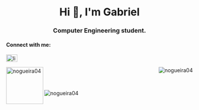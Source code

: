 <h1 align="center">Hi 👋, I'm Gabriel</h1>
<h3 align="center">Computer Engineering student.</h3>

<h4 align="left">Connect with me:</h4>
<p align="left">
<a href="https://linkedin.com/in/linkedin.com/in/nogueirag" target="blank"><img align="center" src="https://raw.githubusercontent.com/rahuldkjain/github-profile-readme-generator/master/src/images/icons/Social/linked-in-alt.svg" alt="linkedin.com/in/nogueirag" height="20" width="30" /></a>
</p>

<p><img align="right" src="https://github-readme-stats.vercel.app/api/top-langs?username=nogueira04&show_icons=true&locale=en&layout=compact&theme=dark&hide=makefile,cmake" alt="nogueira04" /></p>

<p>&nbsp;<img align="left" src="https://github-readme-stats.vercel.app/api?username=nogueira04&show_icons=true&locale=en&theme=dark" alt="nogueira04" width="100"/></p>
<br>
<p><img align="center" src="https://github-readme-streak-stats.herokuapp.com/?user=nogueira04&theme=dark" alt="nogueira04" /></p>

